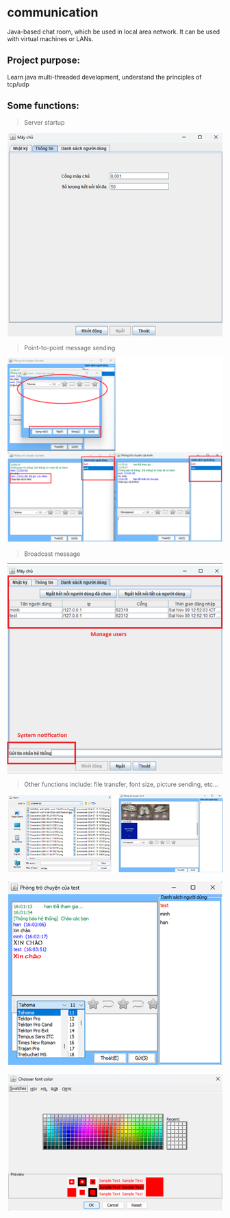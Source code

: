 communication
==============

Java-based chat room, which be used in local area network. It can be used with virtual machines or LANs.

Project purpose:
---
Learn java multi-threaded development, understand the principles of tcp/udp

Some functions:
---
> Server startup

![My picture](https://raw.githubusercontent.com/hgck000/chat-room-udp/refs/heads/main/pic/login.png)

> Point-to-point message sending

![My picture](https://raw.githubusercontent.com/hgck000/chat-room-udp/refs/heads/main/pic/chat.png)

> Broadcast message

![My picture](https://raw.githubusercontent.com/hgck000/chat-room-udp/refs/heads/main/pic/broadcast.png)

>Other functions include: file transfer, font size, picture sending, etc...

![My picture](https://raw.githubusercontent.com/hgck000/chat-room-udp/refs/heads/main/pic/sendpicture.png)

![My picture](https://raw.githubusercontent.com/hgck000/chat-room-udp/refs/heads/main/pic/textformat.png)

![My picture](https://raw.githubusercontent.com/hgck000/chat-room-udp/refs/heads/main/pic/colorsetting.png)
